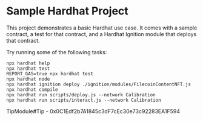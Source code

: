 # Sample Hardhat Project

This project demonstrates a basic Hardhat use case. It comes with a sample contract, a test for that contract, and a Hardhat Ignition module that deploys that contract.

Try running some of the following tasks:

```shell
npx hardhat help
npx hardhat test
REPORT_GAS=true npx hardhat test
npx hardhat node
npx hardhat ignition deploy ./ignition/modules/FilecoinContentNFT.js
npx hardhat compile
npx hardhat run scripts/deploy.js --network Calibration
npx hardhat run scripts/interact.js --network Calibration
```
TipModule#Tip - 0x0C1Edf2b7A1845c3dF7cEc30e73c92283EA1F594
